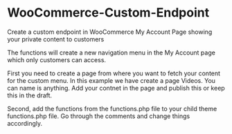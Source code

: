# WooCommerce-Custom-Endpoint
Create a custom endpoint in WooCommerce My Account Page showing your private content to customers

The functions will create a new navigation menu in the My Account page which only customers can access. 

First you need to create a page from where you want to fetch your content for the custom menu. In this example we have create a page
Videos. You can name is anything. Add your contnet in the page and publish this or keep this in the draft. 

Second, add the functions from the functions.php file to your child theme functions.php file. Go through the comments
and change things accordingly.
